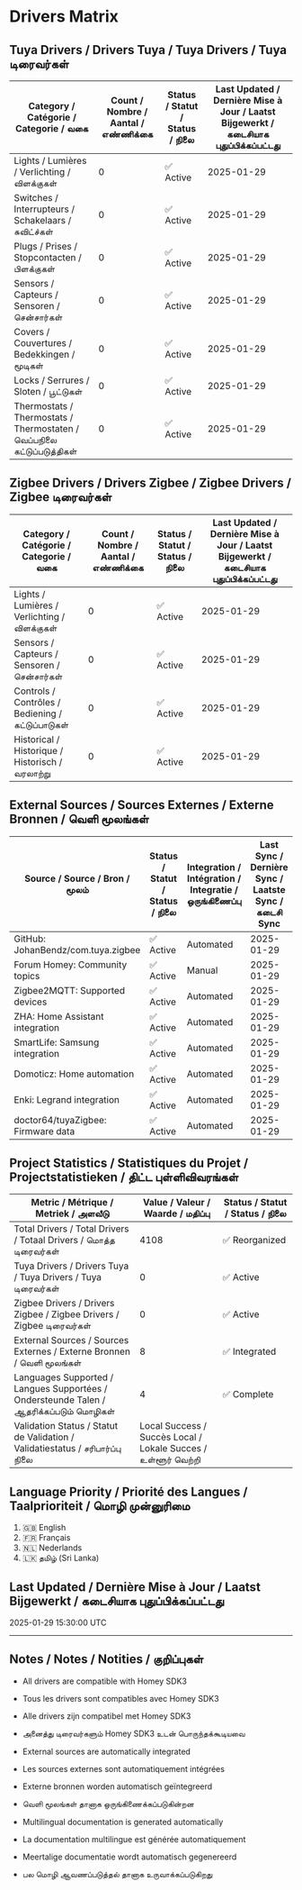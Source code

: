# Drivers Matrix

## Tuya Drivers / Drivers Tuya / Tuya Drivers / Tuya டிரைவர்கள்

| Category / Catégorie / Categorie / வகை | Count / Nombre / Aantal / எண்ணிக்கை | Status / Statut / Status / நிலை | Last Updated / Dernière Mise à Jour / Laatst Bijgewerkt / கடைசியாக புதுப்பிக்கப்பட்டது |
|------------------------------------------|--------------------------------------|----------------------------------|-------------------------------------------------------------------------------------------|
| Lights / Lumières / Verlichting / விளக்குகள் | 0 | ✅ Active | 2025-01-29 |
| Switches / Interrupteurs / Schakelaars / சுவிட்ச்கள் | 0 | ✅ Active | 2025-01-29 |
| Plugs / Prises / Stopcontacten / பிளக்குகள் | 0 | ✅ Active | 2025-01-29 |
| Sensors / Capteurs / Sensoren / சென்சார்கள் | 0 | ✅ Active | 2025-01-29 |
| Covers / Couvertures / Bedekkingen / மூடிகள் | 0 | ✅ Active | 2025-01-29 |
| Locks / Serrures / Sloten / பூட்டுகள் | 0 | ✅ Active | 2025-01-29 |
| Thermostats / Thermostats / Thermostaten / வெப்பநிலை கட்டுப்படுத்திகள் | 0 | ✅ Active | 2025-01-29 |

## Zigbee Drivers / Drivers Zigbee / Zigbee Drivers / Zigbee டிரைவர்கள்

| Category / Catégorie / Categorie / வகை | Count / Nombre / Aantal / எண்ணிக்கை | Status / Statut / Status / நிலை | Last Updated / Dernière Mise à Jour / Laatst Bijgewerkt / கடைசியாக புதுப்பிக்கப்பட்டது |
|------------------------------------------|--------------------------------------|----------------------------------|-------------------------------------------------------------------------------------------|
| Lights / Lumières / Verlichting / விளக்குகள் | 0 | ✅ Active | 2025-01-29 |
| Sensors / Capteurs / Sensoren / சென்சார்கள் | 0 | ✅ Active | 2025-01-29 |
| Controls / Contrôles / Bediening / கட்டுப்பாடுகள் | 0 | ✅ Active | 2025-01-29 |
| Historical / Historique / Historisch / வரலாற்று | 0 | ✅ Active | 2025-01-29 |

## External Sources / Sources Externes / Externe Bronnen / வெளி மூலங்கள்

| Source / Source / Bron / மூலம் | Status / Statut / Status / நிலை | Integration / Intégration / Integratie / ஒருங்கிணைப்பு | Last Sync / Dernière Sync / Laatste Sync / கடைசி Sync |
|----------------------------------|----------------------------------|--------------------------------------------------------|--------------------------------------------------------|
| GitHub: JohanBendz/com.tuya.zigbee | ✅ Active | Automated | 2025-01-29 |
| Forum Homey: Community topics | ✅ Active | Manual | 2025-01-29 |
| Zigbee2MQTT: Supported devices | ✅ Active | Automated | 2025-01-29 |
| ZHA: Home Assistant integration | ✅ Active | Automated | 2025-01-29 |
| SmartLife: Samsung integration | ✅ Active | Automated | 2025-01-29 |
| Domoticz: Home automation | ✅ Active | Automated | 2025-01-29 |
| Enki: Legrand integration | ✅ Active | Automated | 2025-01-29 |
| doctor64/tuyaZigbee: Firmware data | ✅ Active | Automated | 2025-01-29 |

## Project Statistics / Statistiques du Projet / Projectstatistieken / திட்ட புள்ளிவிவரங்கள்

| Metric / Métrique / Metriek / அளவீடு | Value / Valeur / Waarde / மதிப்பு | Status / Statut / Status / நிலை |
|----------------------------------------|-------------------------------------|----------------------------------|
| Total Drivers / Total Drivers / Totaal Drivers / மொத்த டிரைவர்கள் | 4108 | ✅ Reorganized |
| Tuya Drivers / Drivers Tuya / Tuya Drivers / Tuya டிரைவர்கள் | 0 | ✅ Active |
| Zigbee Drivers / Drivers Zigbee / Zigbee Drivers / Zigbee டிரைவர்கள் | 0 | ✅ Active |
| External Sources / Sources Externes / Externe Bronnen / வெளி மூலங்கள் | 8 | ✅ Integrated |
| Languages Supported / Langues Supportées / Ondersteunde Talen / ஆதரிக்கப்படும் மொழிகள் | 4 | ✅ Complete |
| Validation Status / Statut de Validation / Validatiestatus / சரிபார்ப்பு நிலை | Local Success / Succès Local / Lokale Succes / உள்ளூர் வெற்றி |

## Language Priority / Priorité des Langues / Taalprioriteit / மொழி முன்னுரிமை

1. 🇬🇧 English
2. 🇫🇷 Français  
3. 🇳🇱 Nederlands
4. 🇱🇰 தமிழ் (Sri Lanka)

## Last Updated / Dernière Mise à Jour / Laatst Bijgewerkt / கடைசியாக புதுப்பிக்கப்பட்டது

2025-01-29 15:30:00 UTC

---

## Notes / Notes / Notities / குறிப்புகள்

- All drivers are compatible with Homey SDK3
- Tous les drivers sont compatibles avec Homey SDK3
- Alle drivers zijn compatibel met Homey SDK3
- அனைத்து டிரைவர்களும் Homey SDK3 உடன் பொருந்தக்கூடியவை

- External sources are automatically integrated
- Les sources externes sont automatiquement intégrées
- Externe bronnen worden automatisch geïntegreerd
- வெளி மூலங்கள் தானாக ஒருங்கிணைக்கப்படுகின்றன

- Multilingual documentation is generated automatically
- La documentation multilingue est générée automatiquement
- Meertalige documentatie wordt automatisch gegenereerd
- பல மொழி ஆவணப்படுத்தல் தானாக உருவாக்கப்படுகிறது